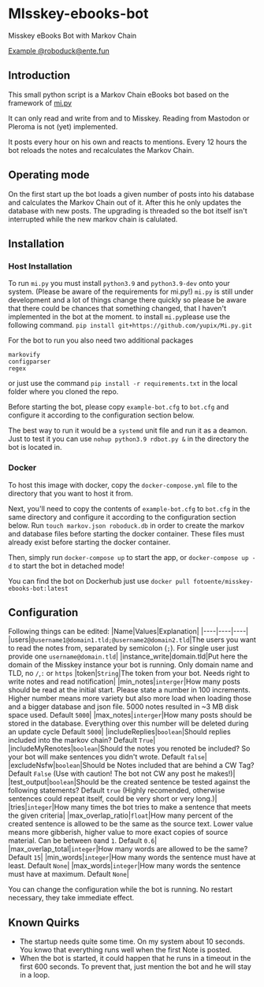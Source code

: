 # MIsskey-ebooks-bot
Misskey eBooks Bot with Markov Chain

[Example @roboduck@ente.fun](https://ente.fun/@roboduck)

## Introduction
This small python script is a Markov Chain eBooks bot based on the framework of [mi.py](https://github.com/yupix/Mi.py.git)

It can only read and write from and to Misskey. Reading from Mastodon or Pleroma is not (yet) implemented.

It posts every hour on his own and reacts to mentions. Every 12 hours the bot reloads the notes and recalculates the Markov Chain.

## Operating mode
On the first start up the bot loads a given number of posts into his database and calculates the Markov Chain out of it.
After this he only updates the database with new posts. The upgrading is threaded so the bot itself isn't interrupted while the new markov chain is calulated.

## Installation

### Host Installation
To run `mi.py` you must install `python3.9` and `python3.9-dev` onto your system. (Please be aware of the requirements for mi.py!)
`mi.py` is still under development and a lot of things change there quickly so please be aware that there could be chances that something changed, that I haven't implemented in the bot at the moment.
to install `mi.py`please use the following command.
`pip install git+https://github.com/yupix/Mi.py.git`

For the bot to run you also need two additional packages
```
markovify
configparser
regex
```

or just use the command `pip install -r requirements.txt` in the local folder where you cloned the repo.

Before starting the bot, please copy `example-bot.cfg` to `bot.cfg` and
configure it according to the configuration section below.

The best way to run it would be a `systemd` unit file and run it as a deamon.
Just to test it you can use `nohup python3.9 rdbot.py &` in the directory the bot is located in.

### Docker

To host this image with docker, copy the `docker-compose.yml` file to the directory that you want to host it from.

Next, you'll need to copy the contents of `example-bot.cfg` to `bot.cfg` in the
same directory and configure it according to the configuration section below.
Run `touch markov.json roboduck.db` in order to create the markov and database
files before starting the docker container. These files must already exist
before starting the docker container.

Then, simply run `docker-compose up` to start the app, or `docker-compose up -d`
to start the bot in detached mode!

You can find the bot on Dockerhub just use `docker pull fotoente/misskey-ebooks-bot:latest`

## Configuration
Following things can be edited:
|Name|Values|Explanation|
|----|----|----|
|users|`@username1@domain1.tld;@username2@domain2.tld`|The users you want to read the notes from, separated by semicolon (`;`). For single user just provide one `username@domain.tld`|
|instance_write|domain.tld|Put here the domain of the Misskey instance your bot is running. Only domain name and TLD, no `/`,`:` or `https`
|token|`String`|The token from your bot. Needs right to write notes and read notification|
|min_notes|`interger`|How many posts should be read at the initial start. Please state a number in 100 increments. Higher number means more variety but also more load when loading those and a bigger database and json file. 5000 notes resulted in ~3 MB disk space used. Default `5000`|
|max_notes|`interger`|How many posts should be stored in the database. Everything over this number will be deleted during an update cycle Default `5000`|
|includeReplies|`boolean`|Should replies included into the markov chain? Default `True`|
|includeMyRenotes|`boolean`|Should the notes you renoted be included? So your bot will make sentences you didn't wrote. Default `false`|
|excludeNsfw|`boolean`|Should be Notes included that are behind a CW Tag? Default `False` (Use with caution! The bot not CW any post he makes!)|
|test_output|`boolean`|Should be the created sentence be tested against the following statements? Default `true` (Highly recomended, otherwise sentences could repeat itself, could be very short or very long.)|
|tries|`integer`|How many times the bot tries to make a sentence that meets the given criteria|
|max_overlap_ratio|`float`|How many percent of the created sentence is allowed to be the same as the source text. Lower value means more gibberish, higher value to more exact copies of source material. Can be between `0`and `1`. Default `0.6`|
|max_overlap_total|`integer`|How many words are allowed to be the same? Default `15`|
|min_words|`integer`|How many words the sentence must have at least. Default `None`|
|max_words|`integer`|How many words the sentence must have at maximum. Default `None`|

You can change the configuration while the bot is running. No restart necessary, they take immediate effect.

## Known Quirks
- The startup needs quite some time. On my system about 10 seconds. You knwo that everything runs well when the first Note is posted.
- When the bot is started, it could happen that he runs in a timeout in the first 600 seconds. To prevent that, just mention the bot and he will stay in a loop.
